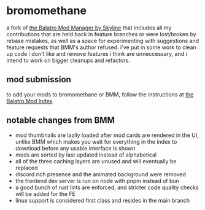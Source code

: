 <!-- markdownlint-disable line-length -->
# bromomethane

a fork of [the Balatro Mod Manager by Skyline](https://github.com/skyline69/balatro-mod-manager/) that includes all my contributions that are held back in feature branches or were lost/broken by rebase mistakes, as well as a space for experimenting with suggestions and feature requests that BMM's author refused. i've put in some work to clean up code i don't like and remove features i think are unneccessary, and i intend to work on bigger cleanups and refactors.

## mod submission

to add your mods to bromomethane or BMM, follow the instructions at [the Balatro Mod Index](https://github.com/skyline69/balatro-mod-index).

## notable changes from BMM

- mod thumbnails are lazily loaded after mod cards are rendered in the UI, unlike BMM which makes you wait for everything in the index to download before any usable interface is shown
- mods are sorted by last updated instead of alphabetical
- all of the three caching layers are unused and will eventually be replaced
- discord rich presence and the animated background were removed
- the frontend dev server is run on node with pnpm instead of bun
- a good bunch of rust lints are enforced, and stricter code quality checks will be added for the FE
- linux support is considered first class and resides in the main branch
